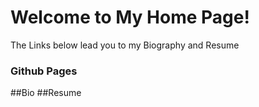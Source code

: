 # Welcome to My Home Page!

The Links below lead you to my Biography and Resume
### Github Pages


##Bio
##Resume
